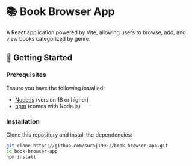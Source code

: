 # 📚 Book Browser App

A React application powered by Vite, allowing users to browse, add, and view books categorized by genre.

## 🚀 Getting Started

### Prerequisites

Ensure you have the following installed:

- [Node.js](https://nodejs.org/) (version 18 or higher)
- [npm](https://www.npmjs.com/) (comes with Node.js)

### Installation

Clone this repository and install the dependencies:

```bash
git clone https://github.com/suraj19021/book-browser-app.git
cd book-browser-app
npm install
